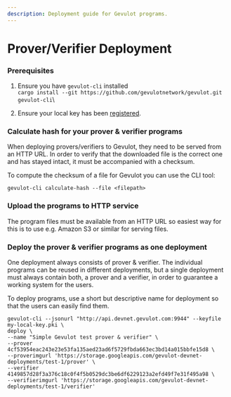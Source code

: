 ```yaml
---
description: Deployment guide for Gevulot programs.
---
```


# Prover/Verifier Deployment

### Prerequisites

1. Ensure you have `gevulot-cli` installed\
   `cargo install --git https://github.com/gevulotnetwork/gevulot.git gevulot-cli`\

2. Ensure your local key has been [registered](https://docs.gevulot.com/gevulot-docs/devnet/key-registration).

### Calculate hash for your prover & verifier programs

When deploying provers/verifiers to Gevulot, they need to be served from an HTTP URL. In order to verify that the downloaded file is the correct one and has stayed intact, it must be accompanied with a checksum.

To compute the checksum of a file for Gevulot you can use the CLI tool:

`gevulot-cli calculate-hash --file <filepath>`

### Upload the programs to HTTP service

The program files must be available from an HTTP URL so easiest way for this is to use e.g. Amazon S3 or similar for serving files.

### Deploy the prover & verifier programs as one deployment

One deployment always consists of prover & verifier. The individual programs can be reused in different deployments, but a single deployment must always contain both, a prover and a verifier, in order to guarantee a working system for the users.

To deploy programs, use a short but descriptive name for deployment so that the users can easily find them.

`gevulot-cli --jsonurl "http://api.devnet.gevulot.com:9944" --keyfile my-local-key.pki \`\
`deploy \`\
`--name "Simple Gevulot test prover & verifier" \`\
`--prover 4cf53954eac243e23e53fa135aed23ad6f5729fbda663ec3bd14a015bbfe15d8 \`\
`--proverimgurl 'https://storage.googleapis.com/gevulot-devnet-deployments/test-1/prover' \`\
`--verifier 4149857d28f3a376c18c0f4f5b0529dc3be6df6229123a2efd49f7e31f495a98 \`\
`--verifierimgurl 'https://storage.googleapis.com/gevulot-devnet-deployments/test-1/verifier'`
